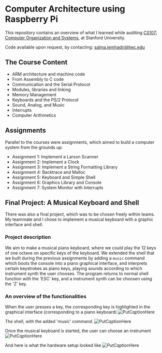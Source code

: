 # Computer Architecture using Raspberry Pi 

This repository contains an overview of what I learned while auditing [CS107: Computer Organization and Systems](http://web.stanford.edu/class/cs107/), at Stanford University. 

Code available upon request, by contacting: salma.lemhadri@hec.edu

## The Course Content 

- ARM architecture and machine code
- From Assembly to C code 
- Communication and the Serial Protocol 
- Modules, libraries and linking 
- Memory Management 
- Keyboards and the PS/2 Protocol 
- Sound, Analog, and Music 
- Interrupts 
- Computer Arithmetics 

## Assignments 

Parallel to the courses were assignments, which aimed to build a computer system from the grounds up: 
- Assignment 1: Implement a Larson Scanner
- Assignment 2: Implement a Clock 
- Assignment 3: Implement a String Formatting Library 
- Assignment 4: Backtrace and Malloc 
- Assignment 5: Keyboard and Simple Shell 
- Assignment 6: Graphics Library and Console 
- Assignment 7: System Monitor with Interrupts 

## Final Project: A Musical Keyboard and Shell 

There was also a final project, which was to be chosen freely within teams. My teammate and I chose to implement a musical keyboard with a graphic interface and shell. 

### Project description
We aim to make a musical piano keyboard, where we could play the 12 keys of one octave on specific keys of the keyboard. We extended the shell that we built during the previous assignments by adding a `music` command which boots the console into a piano graphical interface, and interprets certain keystrokes as piano keys, playing sounds according to which instrument synth the user chooses. The program returns to normal shell function with the 'ESC' key, and a instrument synth can be choosen using the 'Z' key.

### An overview of the functionalities

When the user presses a key, the corresponding key is highlighted in the graphical interface (corresponding to a piano keyboard)
![_PutCqptionHere_](Coloring_Key.jpeg)

The shell, with the added 'music' command.
![_PutCqptionHere_](Shell_Prompt.jpeg)

Once the musical keyboard is started, the user can choose an instrument 
![_PutCqptionHere_](Choosing_Instrument.jpeg)

And here is what the hardware setup looked like 
![_PutCqptionHere_](Hardware_Setup.jpeg)


